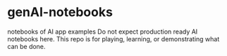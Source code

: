 # genAI-notebooks
notebooks of AI app examples
Do not expect production ready AI notebooks here.  This repo is for playing, learning, or demonstrating what can be done.
